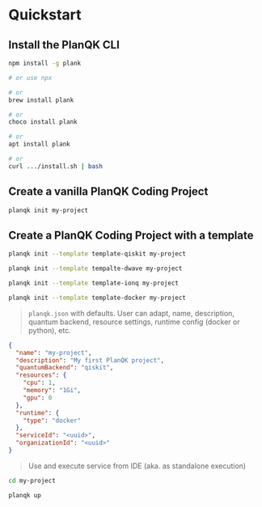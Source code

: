 # Quickstart

## Install the PlanQK CLI

```bash
npm install -g plank 

# or use npx

# or
brew install plank

# or
choco install plank

# or
apt install plank

# or
curl .../install.sh | bash
```

## Create a vanilla PlanQK Coding Project

```bash
planqk init my-project
```

## Create a PlanQK Coding Project with a template

```bash
planqk init --template template-qiskit my-project

planqk init --template tempalte-dwave my-project

planqk init --template template-ionq my-project

planqk init --template template-docker my-project
```



> `planqk.json` with defaults. 
> User can adapt, name, description, quantum backend, resource settings, runtime config (docker or python), etc.

```json
{
  "name": "my-project",
  "description": "My first PlanQK project",
  "quantumBackend": "qiskit",
  "resources": {
    "cpu": 1,
    "memory": "1Gi",
    "gpu": 0
  },
  "runtime": {
    "type": "docker"
  },
  "serviceId": "<uuid>",
  "organizationId": "<uuid>"
}
```

>
> Use and execute service from IDE (aka. as standalone execution)
> 


```bash
cd my-project

planqk up
```
